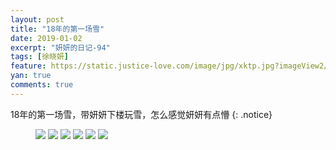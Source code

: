 ```yaml
---
layout: post
title: "18年的第一场雪"
date: 2019-01-02
excerpt: "妍妍的日记-94"
tags: [徐晓妍]
feature: https://static.justice-love.com/image/jpg/xktp.jpg?imageView2/1/w/1200/h/500
yan: true
comments: true
---
```

18年的第一场雪，带妍妍下楼玩雪，怎么感觉妍妍有点懵
{: .notice}
<figure>
    <img src="{{ site.staticUrl }}/yanyan/image/wanxue181.jpg?imageMogr2/auto-orient" />
    <img src="{{ site.staticUrl }}/yanyan/image/wanxue182.jpg?imageMogr2/auto-orient" />
    <img src="{{ site.staticUrl }}/yanyan/image/wanxue183.jpg?imageMogr2/auto-orient" />
    <img src="{{ site.staticUrl }}/yanyan/image/wanxue184.jpg?imageMogr2/auto-orient" />
    <img src="{{ site.staticUrl }}/yanyan/image/wanxue185.jpg?imageMogr2/auto-orient" />
    <img src="{{ site.staticUrl }}/yanyan/image/wanxue186.jpg?imageMogr2/auto-orient" />
</figure>
